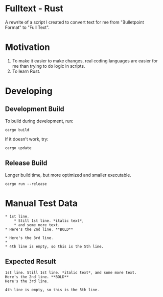 # Fulltext - Rust
A rewrite of a script I created to convert text for me from "Bulletpoint Format" to "Full Text".

# Motivation
1. To make it easier to make changes, real coding languages are easier for me than trying to do logic in scripts.
2. To learn Rust.

# Developing
## Development Build
To build during development, run:
```
cargo build
```

If it doesn't work, try:
```
cargo update
```

## Release Build
Longer build time, but more optimized and smaller executable.
```
cargo run --release
```

# Manual Test Data
```
* 1st line.
    * Still 1st line. *italic text*,
    * and some more text.
* Here's the 2nd line. **BOLD**

* Here's the 3rd line.
*
* 4th line is empty, so this is the 5th line.
```

## Expected Result
```
1st line. Still 1st line. *italic text*, and some more text.
Here's the 2nd line. **BOLD**
Here's the 3rd line.

4th line is empty, so this is the 5th line.
```
